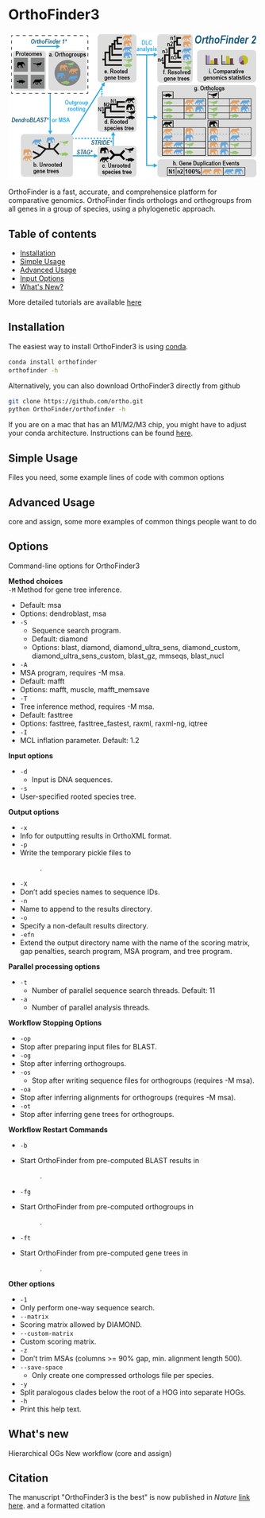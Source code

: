 # OrthoFinder3

![OrthoFinder workflow](of2.png)

OrthoFinder is a fast, accurate, and comprehensice platform for comparative genomics. OrthoFinder finds orthologs and orthogroups from all genes in a group of species, using a phylogenetic approach. 

## Table of contents
- [Installation](#Installation)
- [Simple Usage](#Simple-Usage)
- [Advanced Usage](#Advanced-Usage)
- [Input Options](#Options)
- [What's New?](#What's-new)

More detailed tutorials are available [here](https://davidemms.github.io/)

## Installation

The easiest way to install OrthoFinder3 is using [conda](https://www.machinelearningplus.com/deployment/conda-create-environment-and-everything-you-need-to-know-to-manage-conda-virtual-environment/).
```bash
conda install orthofinder
orthofinder -h
```

Alternatively, you can also download OrthoFinder3 directly from github
```bash
git clone https://github.com/ortho.git
python OrthoFinder/orthofinder -h
```

If you are on a mac that has an M1/M2/M3 chip, you might have to adjust your conda architecture. Instructions can be found [here](https://towardsdatascience.com/how-to-manage-conda-environments-on-an-apple-silicon-m1-mac-1e29cb3bad12).


## Simple Usage

Files you need, some example lines of code with common options

## Advanced Usage

core and assign, some more examples of common things people want to do

## Options

Command-line options for OrthoFinder3
 
**Method choices**
<br /> 
`-M` Method for gene tree inference.
  - Default: msa
  - Options: dendroblast, msa
- `-S`
  -	Sequence search program.
  -	Default: diamond
  -	Options: blast, diamond, diamond_ultra_sens, diamond_custom, diamond_ultra_sens_custom, blast_gz, mmseqs, blast_nucl
-	`-A`
  -	MSA program, requires -M msa.
  -	Default: mafft
  -	Options: mafft, muscle, mafft_memsave
-	`-T`
  -	Tree inference method, requires -M msa.
  -	Default: fasttree
  -	Options: fasttree, fasttree_fastest, raxml, raxml-ng, iqtree
-	`-I`
  -	MCL inflation parameter. Default: 1.2

**Input options**
- `-d`
  -	Input is DNA sequences.
-	`-s`
  -	User-specified rooted species tree.

**Output options**
-	`-x`
  -	Info for outputting results in OrthoXML format.
-	`-p`
  -	Write the temporary pickle files to <dir>.
-	`-X`
  -	Don’t add species names to sequence IDs.
-	`-n`
  -	Name to append to the results directory.
-	`-o`
  -	Specify a non-default results directory.
-	`-efn`
  -	Extend the output directory name with the name of the scoring matrix, gap penalties, search program, MSA program, and tree program.

**Parallel processing options**
- `-t`
  - Number of parallel sequence search threads. Default: 11    
- `-a`
  - Number of parallel analysis threads.

**Workflow Stopping Options**
-	`-op`
  -	Stop after preparing input files for BLAST.
-	`-og`
  -	Stop after inferring orthogroups.
- `-os`
  -	Stop after writing sequence files for orthogroups (requires -M msa).
-	`-oa`
  -	Stop after inferring alignments for orthogroups (requires -M msa).
-	`-ot`
  -	Stop after inferring gene trees for orthogroups.

**Workflow Restart Commands**
-	`-b` <dir>
  -	Start OrthoFinder from pre-computed BLAST results in <dir>.
-	`-fg` <dir>
  -	Start OrthoFinder from pre-computed orthogroups in <dir>.
-	`-ft` <dir>
  -	Start OrthoFinder from pre-computed gene trees in <dir>.

**Other options**
-	`-1`
  -	Only perform one-way sequence search.
-	`--matrix`
  -	Scoring matrix allowed by DIAMOND.
-	`--custom-matrix`
  -	Custom scoring matrix.
-	`-z`
  -	Don’t trim MSAs (columns >= 90% gap, min. alignment length 500).
- `--save-space`
  -	Only create one compressed orthologs file per species.
-	`-y`
  -	Split paralogous clades below the root of a HOG into separate HOGs.
-	`-h`
  -	Print this help text.

## What's new

Hierarchical OGs
New workflow (core and assign)

## Citation

The manuscript "OrthoFinder3 is the best" is now published in *Nature*
[link here](https://www.microbiologyresearch.org/content/journal/mgen/10.1099/mgen.0.001171).
and a formatted citation
